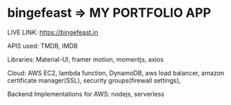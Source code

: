 # bingefeast => MY PORTFOLIO APP
LIVE LINK:
https://bingefeast.in

APIS used: TMDB, IMDB

Libraries: 
Material-UI, framer motion, momentjs, axios

Cloud:
AWS EC2, lambda function, DynamoDB, aws load balancer, amazon certificate manager(SSL), security groups(firewall settings),

Backend Implementations for AWS:
nodejs, serverless
